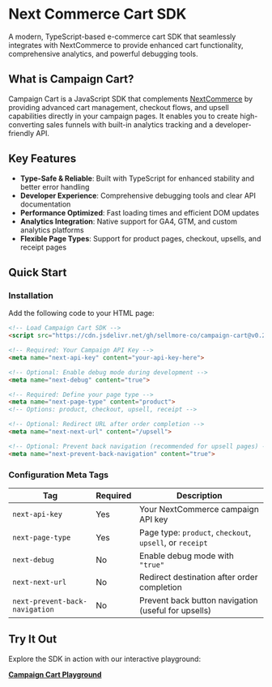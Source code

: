 # Next Commerce Cart SDK

A modern, TypeScript-based e-commerce cart SDK that seamlessly integrates with NextCommerce to provide enhanced cart functionality, comprehensive analytics, and powerful debugging tools.

## What is Campaign Cart?

Campaign Cart is a JavaScript SDK that complements [NextCommerce](https://nextcommerce.com) by providing advanced cart management, checkout flows, and upsell capabilities directly in your campaign pages. It enables you to create high-converting sales funnels with built-in analytics tracking and a developer-friendly API.

## Key Features

- **Type-Safe & Reliable**: Built with TypeScript for enhanced stability and better error handling
- **Developer Experience**: Comprehensive debugging tools and clear API documentation
- **Performance Optimized**: Fast loading times and efficient DOM updates
- **Analytics Integration**: Native support for GA4, GTM, and custom analytics platforms
- **Flexible Page Types**: Support for product pages, checkout, upsells, and receipt pages

## Quick Start

### Installation

Add the following code to your HTML page:

```html
<!-- Load Campaign Cart SDK -->
<script src="https://cdn.jsdelivr.net/gh/sellmore-co/campaign-cart@v0.2.28/dist/loader.js"></script>

<!-- Required: Your Campaign API Key -->
<meta name="next-api-key" content="your-api-key-here">

<!-- Optional: Enable debug mode during development -->
<meta name="next-debug" content="true">

<!-- Required: Define your page type -->
<meta name="next-page-type" content="product"> 
<!-- Options: product, checkout, upsell, receipt -->

<!-- Optional: Redirect URL after order completion -->
<meta name="next-next-url" content="/upsell">

<!-- Optional: Prevent back navigation (recommended for upsell pages) -->
<meta name="next-prevent-back-navigation" content="true">
```

### Configuration Meta Tags

| Tag | Required | Description |
|-----|----------|-------------|
| `next-api-key` | Yes | Your NextCommerce campaign API key |
| `next-page-type` | Yes | Page type: `product`, `checkout`, `upsell`, or `receipt` |
| `next-debug` | No | Enable debug mode with `"true"` |
| `next-next-url` | No | Redirect destination after order completion |
| `next-prevent-back-navigation` | No | Prevent back button navigation (useful for upsells) |

## Try It Out

Explore the SDK in action with our interactive playground:

**[Campaign Cart Playground](https://campaigns.nextcommerce.com/playground)**
